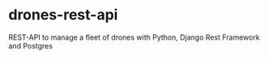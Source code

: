 # drones-rest-api
REST-API to manage a fleet of drones with Python, Django Rest Framework and Postgres
